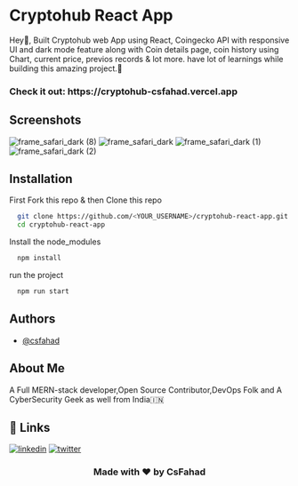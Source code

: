 # Cryptohub React App

Hey👋, Built Cryptohub web App using React, Coingecko API with responsive UI and dark mode feature along with Coin details page, coin history using Chart, current price, previos records & lot more. have lot of learnings while building this amazing project.🚀

<h3>Check it out: https://cryptohub-csfahad.vercel.app</h3>

## Screenshots
![frame_safari_dark (8)](https://user-images.githubusercontent.com/76874725/219697769-f430bc75-d86e-46b2-b847-4a73cd922da9.png)
![frame_safari_dark](https://user-images.githubusercontent.com/76874725/219697795-46f7c44f-2f56-40d9-85c6-ae09bc4efa90.png)
![frame_safari_dark (1)](https://user-images.githubusercontent.com/76874725/219697831-3f7a5244-d242-4990-9838-71977b7d32bd.png)
![frame_safari_dark (2)](https://user-images.githubusercontent.com/76874725/219697865-2c41f13c-1fd3-4071-98af-7b4434ed3e42.png)

## Installation

First Fork this repo & then Clone this repo

```bash
  git clone https://github.com/<YOUR_USERNAME>/cryptohub-react-app.git
  cd cryptohub-react-app
```

Install the node_modules

```bash
  npm install
```

run the project

```bash
  npm run start
```
    
## Authors

- [@csfahad](https://www.github.com/csfahad)


## About Me
A Full MERN-stack developer,Open Source Contributor,DevOps Folk and A CyberSecurity Geek as well from India🇮🇳


## 🔗 Links
[![linkedin](https://img.shields.io/badge/linkedin-0A66C2?style=for-the-badge&logo=linkedin&logoColor=white)](https://www.linkedin.com/in/csfahad)
[![twitter](https://img.shields.io/badge/twitter-1DA1F2?style=for-the-badge&logo=twitter&logoColor=white)](https://twitter.com/fahad_cs)

<div align="center"><h3>Made with ❤️ by CsFahad</h3></div>
